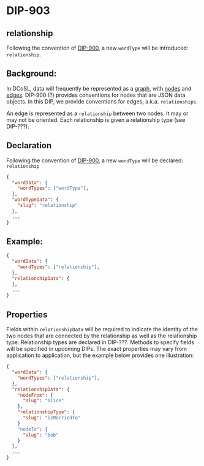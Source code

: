 DIP-903
======

relationship
------------------------------

Following the convention of [DIP-900](900.md), a new `wordType` will be introduced: `relationship`.

## Background: 

In DCoSL, data will frequently be represented as a [graph](../../glossary/graph.md), with [nodes](../../glossary/node.md) and [edges](../../glossary/relationship.md). DIP-900 (?) provides conventions for nodes that are JSON data objects. In this DIP, we provide conventions for edges, a.k.a. `relationships`.

An edge is represented as a `relationship` between two nodes. It may or may not be oriented. Each relationship is given a relationship type (see DIP-???).

## Declaration

Following the convention of [DIP-900](900.md), a new `wordType` will be declared: `relationship`

```json
{
  "wordData": {
    "wordTypes": ["wordType"],
  },
  "wordTypeData": {
    "slug": "relationship"
  },
  ...
}
```

## Example:

```json
{
  "wordData": {
    "wordTypes": ["relationship"],
  },
  "relationshipData": {
  },
  ...
}
```

## Properties 

Fields within `relationshipData` will be required to indicate the identity of the two nodes that are connected by the relationship as well as the relationship type. Relationship types are declared in DIP-???. Methods to specify fields will be specified in upcoming DIPs. The exact properties may vary from application to application, but the example below provides one illustration:

```json
{
  "wordData": {
    "wordTypes": ["relationship"],
  },
  "relationshipData": {
    "nodeFrom": {
      "slug": "alice"
    },
    "relationshipType": {
      "slug": "isMarriedTo"
    }
    "nodeTo": {
      "slug": "bob"
    }
  },
  ...
}
```


